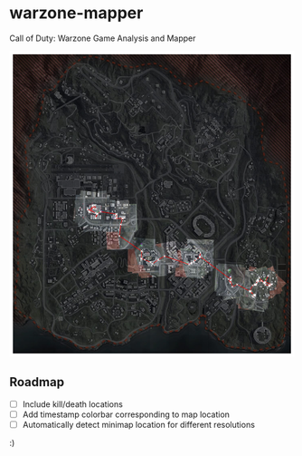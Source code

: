 # warzone-mapper

Call of Duty: Warzone Game Analysis and Mapper

![Example Map](media/homography.jpg)

## Roadmap
- [ ] Include kill/death locations
- [ ] Add timestamp colorbar corresponding to map location
- [ ] Automatically detect minimap location for different resolutions

:)
